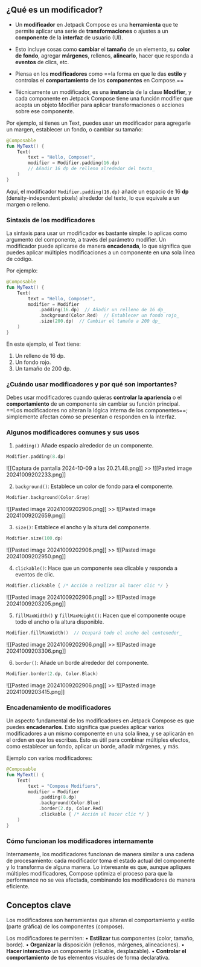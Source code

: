 ## **¿Qué es un modificador?**

- Un **modificador** en Jetpack Compose es una **herramienta** que te permite aplicar una serie de **transformaciones** o ajustes a un **componente** de la **interfaz** de usuario (UI). 
- Esto incluye cosas como **cambiar** el **tamaño** de un elemento, su **color de fondo**, agregar **márgenes**, rellenos, **alinearlo**, hacer que responda a **eventos** de clics, etc. 
- Piensa en los **modificadores** como ==la forma en que le das **estilo** y controlas el **comportamiento** de los **componentes** en Compose.==
  
- Técnicamente un modificador, es una **instancia** de la clase **Modifier**, y cada componente en Jetpack Compose tiene una función modifier que acepta un objeto Modifier para aplicar transformaciones o acciones sobre ese componente.


Por ejemplo, si tienes un Text, puedes usar un modificador para agregarle un margen, establecer un fondo, o cambiar su tamaño:
  
```Kotlin
@Composable
fun MyText() {
    Text(
        text = "Hello, Compose!",
        modifier = Modifier.padding(16.dp) 
        // Añadir 16 dp de relleno alrededor del texto_
    )
}
```


Aquí, el modificador `Modifier.padding(16.dp)` añade un espacio de 16 **dp** (density-independent pixels) alrededor del texto, lo que equivale a un margen o relleno.
  

### **Sintaxis de los modificadores**  

La sintaxis para usar un modificador es bastante simple: lo aplicas como argumento del componente, a través del parámetro modifier. Un modificador puede aplicarse de manera **encadenada**, lo que significa que puedes aplicar múltiples modificaciones a un componente en una sola línea de código.
 
Por ejemplo:
  
```Kotlin
@Composable
fun MyText() {
    Text(
        text = "Hello, Compose!",
        modifier = Modifier
            .padding(16.dp)  // Añadir un relleno de 16 dp_
            .background(Color.Red)  // Establecer un fondo rojo_
            .size(200.dp)  // Cambiar el tamaño a 200 dp_
    )
}
```


En este ejemplo, el Text tiene:  

1. Un relleno de 16 dp.
2. Un fondo rojo.
3. Un tamaño de 200 dp.

  

### **¿Cuándo usar modificadores y por qué son importantes?**

Debes usar modificadores cuando quieras **controlar la apariencia** o el **comportamiento** de un componente sin cambiar su función principal. ==Los modificadores no alteran la lógica interna de los componentes==; simplemente afectan cómo se presentan o responden en la interfaz.

  

### **Algunos modificadores comunes y sus usos**

1. `padding()` Añade espacio alrededor de un componente.
  
```Kotlin
Modifier.padding(8.dp)
```

![[Captura de pantalla 2024-10-09 a las 20.21.48.png]]     >>     ![[Pasted image 20241009202233.png]]


  2. `background()`: Establece un color de fondo para el componente.

```Kotlin
Modifier.background(Color.Gray)
```  

![[Pasted image 20241009202906.png]]    >>   ![[Pasted image 20241009202659.png]]


  
3. `size()`: Establece el ancho y la altura del componente.
  
```Kotlin
Modifier.size(100.dp)
```

![[Pasted image 20241009202906.png]]   >>   ![[Pasted image 20241009202950.png]]


4. `clickable()`: Hace que un componente sea clicable y responda a eventos de clic.
  
```Kotlin
Modifier.clickable { /* Acción a realizar al hacer clic */ }
```

![[Pasted image 20241009202906.png]]   >>   ![[Pasted image 20241009203205.png]]


5. `fillMaxWidth()` **y** `fillMaxHeight()`: Hacen que el componente ocupe todo el ancho o la altura disponible.
  
```Kotlin
Modifier.fillMaxWidth()  // Ocupará todo el ancho del contenedor_
```
  
![[Pasted image 20241009202906.png]]   >>   ![[Pasted image 20241009203306.png]]
  

6. `border()`: Añade un borde alrededor del componente.
  
```Kotlin
Modifier.border(2.dp, Color.Black)
```

  ![[Pasted image 20241009202906.png]]   >>   ![[Pasted image 20241009203415.png]]
  


### **Encadenamiento de modificadores**

Un aspecto fundamental de los modificadores en Jetpack Compose es que puedes **encadenarlos**. Esto significa que puedes aplicar varios modificadores a un mismo componente en una sola línea, y se aplicarán en el orden en que los escribas. Esto es útil para combinar múltiples efectos, como establecer un fondo, aplicar un borde, añadir márgenes, y más.

  
Ejemplo con varios modificadores:
  
```Kotlin
@Composable
fun MyText() {
    Text(
        text = "Compose Modifiers",
        modifier = Modifier
            .padding(8.dp)
            .background(Color.Blue)
            .border(2.dp, Color.Red)
            .clickable { /* Acción al hacer clic */ }
    )
}
```
  


### **Cómo funcionan los modificadores internamente**

Internamente, los modificadores funcionan de manera similar a una cadena de procesamiento: cada modificador toma el estado actual del componente y lo transforma de alguna manera. Lo interesante es que, aunque apliques múltiples modificadores, Compose optimiza el proceso para que la performance no se vea afectada, combinando los modificadores de manera eficiente.

  

## Conceptos clave

Los modificadores son herramientas que alteran el comportamiento y estilo (parte gráfica) de los componentes (compose).

Los modificadores te permiten: 
• **Estilizar** tus componentes (color, tamaño, borde).
• **Organizar** la disposición (rellenos, márgenes, alineaciones).
• **Hacer interactivo** un componente (clicable, desplazable).
• **Controlar el comportamiento** de tus elementos visuales de forma declarativa.
